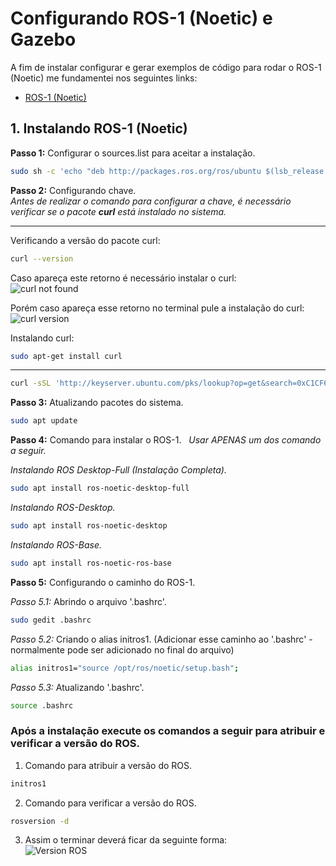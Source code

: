 # Configurando ROS-1 (Noetic) e Gazebo
A fim de instalar configurar e gerar exemplos de código para rodar o ROS-1 (Noetic) me fundamentei nos seguintes links:

* [ROS-1 (Noetic)](http://wiki.ros.org/noetic/Installation/Ubuntu)

## 1. Instalando ROS-1 (Noetic)
**Passo 1:** Configurar o sources.list para aceitar a instalação.
```bash
sudo sh -c 'echo "deb http://packages.ros.org/ros/ubuntu $(lsb_release -sc) main" > /etc/apt/sources.list.d/ros-latest.list'
```

**Passo 2:** Configurando chave. <br/>
*Antes de realizar o comando para configurar a chave, é necessário verificar se o pacote **curl** está instalado no sistema.*

---
Verificando a versão do pacote curl:
```bash
curl --version
```
Caso apareça este retorno é necessário instalar o curl: <br/>
![curl not found]()

Porém caso apareça esse retorno no terminal pule a instalação do curl: <br/>
![curl version]()

Instalando curl:
```bash
sudo apt-get install curl
```
---

```bash
curl -sSL 'http://keyserver.ubuntu.com/pks/lookup?op=get&search=0xC1CF6E31E6BADE8868B172B4F42ED6FBAB17C654' | sudo apt-key add -
```

**Passo 3:** Atualizando pacotes do sistema.
```bash
sudo apt update
```

**Passo 4:** Comando para instalar o ROS-1. &nbsp;
*Usar APENAS um dos comando a seguir.*

*Instalando ROS Desktop-Full (Instalação Completa).*
```bash
sudo apt install ros-noetic-desktop-full
```

*Instalando ROS-Desktop.*
```bash
sudo apt install ros-noetic-desktop
```

*Instalando ROS-Base.*
```bash
sudo apt install ros-noetic-ros-base
```

**Passo 5:** Configurando o caminho do ROS-1.

*Passo 5.1:* Abrindo o arquivo '.bashrc'.
```bash
sudo gedit .bashrc
```

*Passo 5.2:* Criando o alias initros1.
(Adicionar esse caminho ao '.bashrc' - normalmente pode ser adicionado no final do arquivo)
```bash
alias initros1="source /opt/ros/noetic/setup.bash";
```

*Passo 5.3:* Atualizando '.bashrc'.
```bash
source .bashrc
```

### Após a instalação execute os comandos a seguir para atribuir e verificar a versão do ROS. <br/>
1. Comando para atribuir a versão do ROS.
```bash
initros1
```
2. Comando para verificar a versão do ROS.
```bash
rosversion -d
```
3. Assim o terminar deverá ficar da seguinte forma: <br/>
![Version ROS]()

```bash

```